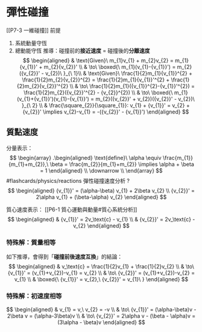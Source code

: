 # 彈性碰撞
[[P7-3 一維碰撞]]
前提
1. 系統動量守恆
2. 總動能守恆
推導：碰撞前的**接近速度** = 碰撞後的**分離速度**
$$
\begin{aligned}
 & \text{Given}\ m_{1}v_{1} + m_{2}v_{2} = m_{1}{v_{1}}' + m_{2}{v_{2}}' \\
 & \to\ \boxed{\ m_{1}(v_{1}-{v_{1}}') = m_{2}({v_{2}}' - v_{2})\ }_{\ 1}\\
 & \text{Given}\ \frac{1}{2}m_{1}{v_{1}}^{2} + \frac{1}{2}m_{2}{v_{2}}^{2} = \frac{1}{2}m_{1}{v_{1}}'^{2} + \frac{1}{2}m_{2}{v_{2}}'^{2} \\
 & \to\ \frac{1}{2}m_{1}({v_{1}}^{2}-{v_{1}}'^{2}) = \frac{1}{2}m_{2}({v_{2}}'^{2} - {v_{2}}^{2}) \\
 & \to\ \boxed{\ m_{1}(v_{1}+{v_{1}}')(v_{1}-{v_{1}}') = m_{2}({v_{2}}' + v_{2})({v_{2}}' - v_{2})\ }_{\ 2} \\
 & \frac{\square_{2}}{\square_{1}}: v_{1} + {v_{1}}' = v_{2} + {v_{2}}' \implies v_{2}-v_{1} = -({v_{2}}' - {v_{1}}')
\end{aligned}
$$
## 質點速度
分量表示：
$$
\begin{array}
.\begin{aligned}
 \text{define}\ \alpha \equiv \frac{m_{1}}{m_{1}+m_{2}},\ \beta = \frac{m_{2}}{m_{1}+m_{2}} \implies \alpha + \beta = 1
\end{aligned} \\ \downarrow \\
\end{array}
$$
#flashcards/physics/reactions 
彈性碰撞速度分析
?
$$
\begin{aligned}
 {v_{1}}' = (\alpha-\beta) v_{1} + 2\beta v_{2} \\
 {v_{2}}' = 2\alpha v_{1} + (\beta-\alpha) v_{2}
\end{aligned}
$$

質心速度表示：
[[P6-1 質心運動與動量#質心系統分析]]
$$
\begin{aligned}
 & {v_{1}}' = 2v_\text{c} - v_{1} \\
 & {v_{2}}' = 2v_\text{c} - v_{2}
\end{aligned}
$$
### 特殊解：質量相等
如下推導，會得到「**碰撞前後速度互換**」的結論：
$$
\begin{aligned}
 & v_\text{c} = \frac{1}{2}v_{1} + \frac{1}{2}v_{2} \\
 & \to\ {v_{1}}' = (v_{1}+v_{2})-v_{1} = v_{2} \\
 & \to\ {v_{2}}' = (v_{1}+v_{2})-v_{2} = v_{1} \\
 & \boxed{\ {v_{1}}' = v_{2},\ {v_{2}}' = v_{1}\ }
\end{aligned}
$$
### 特殊解：初速度相等
$$
\begin{aligned}
 & v_{1} = v,\ v_{2} = -v \\
 & \to\ {v_{1}}' = (\alpha-\beta)v - 2\beta v = (\alpha-3\beta)v \\
 & \to\ {v_{2}}' = 2\alpha v - (\beta - \alpha)v = (3\alpha - \beta)v
\end{aligned}
$$